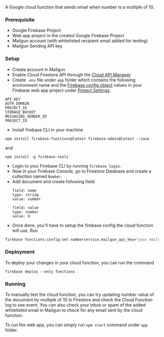 A Google cloud function that sends email when number is a multiple of 10.

### Prerequisite
- Google Firebase Project
- Web app project in the created Google Firebase Project
- Mailgun account (with whitelisted recipient email added for testing)
- Mailgun Sending API key

### Setup
- Create account in Mailgun
- Enable Cloud Firestore API through the [Cloud API Manager](https://console.cloud.google.com/projectselector/apis/api/firestore.googleapis.com/overview)
- Create `.env` file under `app` folder which contains the following environment name and the [Firebase config object](https://firebase.google.com/docs/web/learn-more#config-object) values in your Firebase web app project under [Project Settings](https://support.google.com/firebase/answer/7015592).
```env
API_KEY
AUTH_DOMAIN
PROJECT_ID
STORAGE_BUCKET
MESSAGING_SENDER_ID
PROJECT_ID
```
- Install firebase CLI in your machine
```
npm install firebase-functions@latest firebase-admin@latest --save
```
and
```
npm install -g firebase-tools
```
- Login to your Firebase CLI by running `firebase login`.
- Now in your Firebase Console, go to Firestore Database and create a collection named `Number`.
- Add document and create following field:
  ```
  field: name
  type: string
  value: number

  field: value
  type: number
  value: 0
  ```
- Once done, you'll have to setup the firebase config the cloud function will use. Run
```sh
firebase functions:config:set numberservice.mailgun_api_key="your mailgun sending api key" numberservice.mailgun_domain="your mailgun domain" numberservice.mailgun_recipient="your whitelisted mailgun recipient"
```

### Deployment

To deploy your changes in your cloud function, you can run the command
```
firebase deploy --only functions
```

### Running

To manually test the cloud function, you can try updating number value of the document by multiple of 10 in Firestore and check the Cloud Function log to see event. You can also check your inbox or spam of the added whitelisted email in Mailgun to check for any email sent by the cloud function.

To run the web app, you can simply run `npm start` command under `app` folder.

